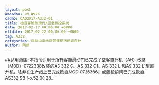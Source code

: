 ```yaml
---
layout: post
amendno: 39-8975
cadno: CAD2017-A332-01
title: 检查客舱侧滑门/应急抛投系统
date: 2017-02-17 00:00:00 +0800
effdate: 2017-02-22 00:00:00 +0800
tag: A332
categories: 民航中南地区管理局适航审定处
author: 陶娟
---
```


##适用范围:
本指令适用于所有客舱滑动门已完成了空客直升机（AH）改装（MOD）0722338改装的AS 332 C、AS 332 C1、AS 332 L 和AS 332 L1型直升机，除非在生产线上已完成欧直MOD 0725366，或服役期间已完成欧直AS332 SB No.52.00.28。

